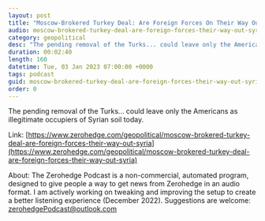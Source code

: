 ```yaml
---
layout: post
title: "Moscow-Brokered Turkey Deal: Are Foreign Forces On Their Way Out Of Syria?"
audio: moscow-brokered-turkey-deal-are-foreign-forces-their-way-out-syria-0
category: geopolitical
desc: "The pending removal of the Turks... could leave only the Americans as illegitimate occupiers of Syrian soil today."
duration: 00:02:40
length: 160
datetime: Tue, 03 Jan 2023 07:00:00 +0000
tags: podcast
guid: moscow-brokered-turkey-deal-are-foreign-forces-their-way-out-syria-0
order: 0
---
```

The pending removal of the Turks... could leave only the Americans as illegitimate occupiers of Syrian soil today.

Link: [https://www.zerohedge.com/geopolitical/moscow-brokered-turkey-deal-are-foreign-forces-their-way-out-syria](https://www.zerohedge.com/geopolitical/moscow-brokered-turkey-deal-are-foreign-forces-their-way-out-syria)

About: The Zerohedge Podcast is a non-commercial, automated program, designed to give people a way to get news from Zerohedge in an audio format.  I am actively working on tweaking and improving the setup to create a better listening experience (December 2022).  Suggestions are welcome: [zerohedgePodcast@outlook.com](mailto:zerohedgePodcast@outlook.com)